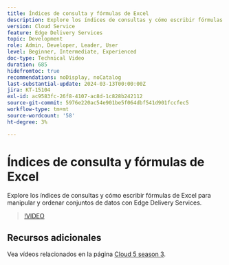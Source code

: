 ```yaml
---
title: Índices de consulta y fórmulas de Excel
description: Explore los índices de consultas y cómo escribir fórmulas de Excel para manipular y ordenar conjuntos de datos con Edge Delivery Services.
version: Cloud Service
feature: Edge Delivery Services
topic: Development
role: Admin, Developer, Leader, User
level: Beginner, Intermediate, Experienced
doc-type: Technical Video
duration: 685
hidefromtoc: true
recommendations: noDisplay, noCatalog
last-substantial-update: 2024-03-13T00:00:00Z
jira: KT-15104
exl-id: ac9583fc-26f8-4107-ac8d-1c828b242112
source-git-commit: 5976e220ac54e901be5f064dbf541d901fccfec5
workflow-type: tm+mt
source-wordcount: '58'
ht-degree: 3%

---
```


# Índices de consulta y fórmulas de Excel

Explore los índices de consultas y cómo escribir fórmulas de Excel para manipular y ordenar conjuntos de datos con Edge Delivery Services.

>[!VIDEO](https://video.tv.adobe.com/v/3427787/?learn=on)

## Recursos adicionales

Vea vídeos relacionados en la página [Cloud 5 season 3](../cloud5-season-3.md).
